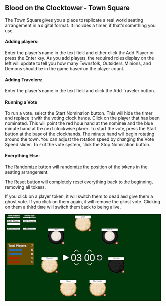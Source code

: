 ## Blood on the Clocktower - Town Square

The Town Square gives you a place to replicate a real world seating arrangement in a digital format. It includes a timer, if that's something you use.

#### Adding players:
Enter the player's name in the text field and either click the Add Player or press the Enter key. As you add players, the required roles display on the left will update to tell you how many Townsfolk, Outsiders, Minions, and Demons should be in the game based on the player count.

#### Adding Travelers:
Enter the player's name in the text field and click the Add Traveler button.

#### Running a Vote
To run a vote, select the Start Nomination button. This will hide the timer and replace it with the voting clock hands. Click on the player that has been nominated. This will point the red hour hand at the nominee and the blue minute hand at the next clockwise player. To start the vote, press the Start button at the base of the clockhands. The minute hand will begin rotating around the town. You can adjust the rotation speed by changing the Vote Speed slider. To exit the vote system, click the Stop Nomination button.

#### Everything Else:
The Randomize button will randomize the position of the tokens in the seating arrangement.

The Reset button will completely reset everything back to the beginning, removing all tokens.

If you click on a player token, it will switch them to dead and give them a ghost vote. If you click on them again, it will remove the ghost vote. Clicking on them a third time will switch them back to being alive.

![Town Square](/Preview.PNG?raw=true)
